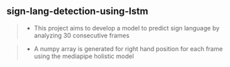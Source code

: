 ## sign-lang-detection-using-lstm

> - This project aims to develop a model to predict sign language by analyzing 30 consecutive frames

> - A numpy array is generated for right hand position for each frame using the mediapipe holistic model